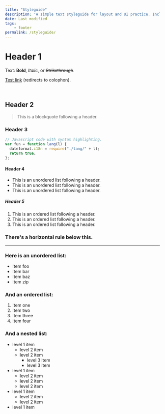 ```yaml
---
title: "Styleguide"
description: 'A simple text styleguide for layout and UI practice. Includes base styles that are applied across the site.'
date: Last modified
tags:
    - footer
permalink: /styleguide/
---
```


# Header 1

Text: **Bold**, _Italic_, or ~~Strikethrough~~.

[Test link](/colophon) (redirects to colophon).

<br>

## Header 2

> This is a blockquote following a header.

### Header 3

```js
// Javascript code with syntax highlighting.
var fun = function lang(l) {
  dateformat.i18n = require("./lang/" + l);
  return true;
};
```

#### Header 4

- This is an unordered list following a header.
- This is an unordered list following a header.
- This is an unordered list following a header.

##### Header 5

1.  This is an ordered list following a header.
2.  This is an ordered list following a header.
3.  This is an ordered list following a header.

### There's a horizontal rule below this.

---

### Here is an unordered list:

- Item foo
- Item bar
- Item baz
- Item zip

### And an ordered list:

1.  Item one
1.  Item two
1.  Item three
1.  Item four

### And a nested list:

- level 1 item
    - level 2 item
    - level 2 item
        - level 3 item
        - level 3 item
- level 1 item
    - level 2 item
    - level 2 item
    - level 2 item
- level 1 item
    - level 2 item
    - level 2 item
- level 1 item

<br>
